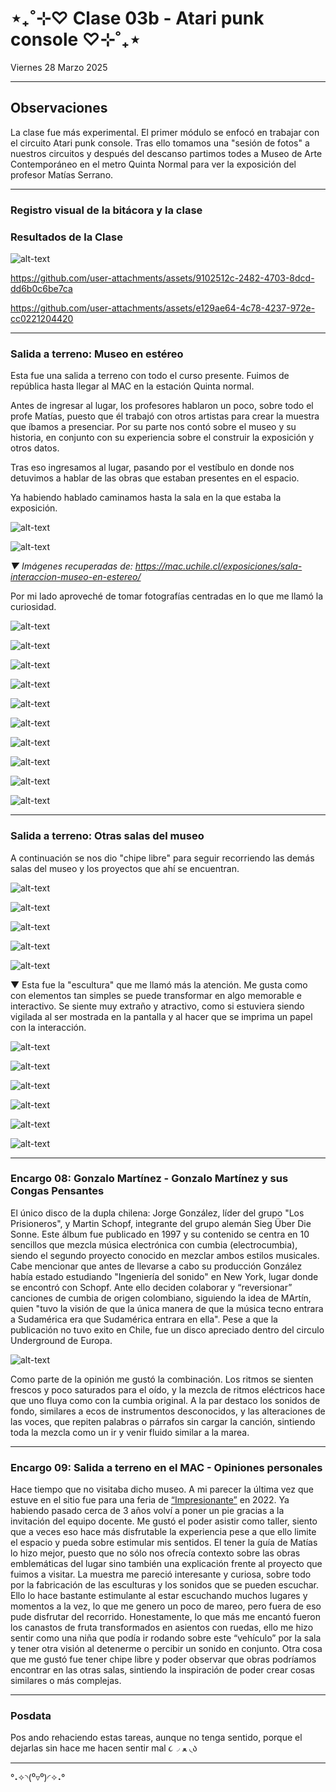 # ⋆₊˚⊹♡ Clase 03b - Atari punk console ♡⊹˚₊⋆

Viernes 28 Marzo 2025

***

## Observaciones

La clase fue más experimental. El primer módulo se enfocó en trabajar con el circuito Atari punk console. Tras ello tomamos una "sesión de fotos" a nuestros circuitos y después del descanso partimos todes a Museo de Arte Contemporáneo en el metro Quinta Normal para ver la exposición del profesor Matías Serrano.

***

### Registro visual de la bitácora y la clase

### Resultados de la Clase

![alt-text](./archivos/001.jpg)

<https://github.com/user-attachments/assets/9102512c-2482-4703-8dcd-dd6b0c6be7ca>

<https://github.com/user-attachments/assets/e129ae64-4c78-4237-972e-cc0221204420>

***

### Salida a terreno: Museo en estéreo

Esta fue una salida a terreno con todo el curso presente. Fuimos de república hasta llegar al MAC en la estación Quinta normal.

Antes de ingresar al lugar, los profesores hablaron un poco, sobre todo el profe Matías, puesto que él trabajó con otros artistas para crear la muestra que íbamos a presenciar. Por su parte nos contó sobre el museo y su historia, en conjunto con su experiencia sobre el construir la exposición y otros datos.

Tras eso ingresamos al lugar, pasando por el vestíbulo en donde nos detuvimos a hablar de las obras que estaban presentes en el espacio.

Ya habiendo hablado caminamos hasta la sala en la que estaba la exposición.

![alt-text](./archivos/024.jpg)

![alt-text](./archivos/025.jpg)

_▼ Imágenes recuperadas de: <https://mac.uchile.cl/exposiciones/sala-interaccion-museo-en-estereo/>_

Por mi lado aproveché de tomar fotografías centradas en lo que me llamó la curiosidad.

![alt-text](./archivos/002.jpeg)

![alt-text](./archivos/003.jpeg)

![alt-text](./archivos/004.jpeg)

![alt-text](./archivos/005.jpeg)

![alt-text](./archivos/006.jpeg)

![alt-text](./archivos/007.jpeg)

![alt-text](./archivos/008.jpeg)

![alt-text](./archivos/009.jpeg)

![alt-text](./archivos/010.jpeg)

![alt-text](./archivos/011.jpeg)


***

### Salida a terreno: Otras salas del museo

A continuación se nos dio "chipe libre" para seguir recorriendo las demás salas del museo y los proyectos que ahí se encuentran.

![alt-text](./archivos/012.jpeg)

![alt-text](./archivos/013.jpeg)

![alt-text](./archivos/014.jpeg)

![alt-text](./archivos/015.jpeg)

![alt-text](./archivos/016.jpeg)

▼ Esta fue la "escultura" que me llamó más la atención. Me gusta como con elementos tan simples se puede transformar en algo memorable e interactivo. Se siente muy extraño y atractivo, como si estuviera siendo vigilada al ser mostrada en la pantalla y al hacer que se imprima un papel con la interacción.

![alt-text](./archivos/017.jpeg)

![alt-text](./archivos/018.jpeg)

![alt-text](./archivos/019.jpeg)

![alt-text](./archivos/020.jpeg)

![alt-text](./archivos/021.jpeg)

![alt-text](./archivos/022.jpeg)

***

### Encargo 08: Gonzalo Martínez - Gonzalo Martínez y sus Congas Pensantes

El único disco de la dupla chilena: Jorge González, líder del grupo "Los Prisioneros", y Martin Schopf, integrante del grupo alemán Sieg Über Die Sonne. Este álbum fue publicado en 1997 y su contenido se centra en 10 sencillos que mezcla música electrónica con cumbia (electrocumbia), siendo el segundo proyecto conocido en mezclar ambos estilos musicales. Cabe mencionar que antes de llevarse a cabo su producción González había estado estudiando "Ingeniería del sonido" en New York, lugar donde se encontró con Schopf. Ante ello deciden colaborar y “reversionar” canciones de cumbia de origen colombiano, siguiendo la idea de MArtín, quien "tuvo la visión de que la única manera de que la música tecno entrara a Sudamérica era que Sudamérica entrara en ella". Pese a que la publicación no tuvo exito en Chile, fue un disco apreciado dentro del circulo Underground de Europa.

![alt-text](./archivos/023.jpg)

Como parte de la opinión me gustó la combinación. Los ritmos se sienten frescos y poco saturados para el oído, y la mezcla de ritmos eléctricos hace que uno fluya como con la cumbia original. A la par destaco los sonidos de fondo, similares a ecos de instrumentos desconocidos, y las alteraciones de las voces, que repiten palabras o párrafos sin cargar la canción, sintiendo toda la mezcla como un ir y venir fluido similar a la marea.

***

### Encargo 09: Salida a terreno en el MAC - Opiniones personales

Hace tiempo que no visitaba dicho museo. A mi parecer la última vez que estuve en el sitio fue para una feria de [“Impresionante”]( https://www.instagram.com/impresionante/) en 2022. Ya habiendo pasado cerca de 3 años volví a poner un pie gracias a la invitación del equipo docente. 
Me gustó el poder asistir como taller, siento que a veces eso hace más disfrutable la experiencia pese a que ello limite el espacio y pueda sobre estimular mis sentidos. El tener la guía de Matías lo hizo mejor, puesto que no sólo nos ofrecía contexto sobre las obras emblemáticas del lugar sino también una explicación frente al proyecto que fuimos a visitar.
La muestra me pareció interesante y curiosa, sobre todo por la fabricación de las esculturas y los sonidos que se pueden escuchar. Ello lo hace bastante estimulante al estar escuchando muchos lugares y momentos a la vez, lo que me genero un poco de mareo, pero fuera de eso pude disfrutar del recorrido. Honestamente, lo que más me encantó fueron los canastos de fruta transformados en asientos con ruedas, ello me hizo sentir como una niña que podía ir rodando sobre este “vehículo” por la sala y tener otra visión al detenerme o percibir un sonido en conjunto.
Otra cosa que me gustó fue tener chipe libre y poder observar que obras podríamos encontrar en las otras salas, sintiendo la inspiración de poder crear cosas similares o más complejas.


***

### Posdata

Pos ando rehaciendo estas tareas, aunque no tenga sentido, porque el dejarlas sin hace me hacen sentir mal ૮◞ ﻌ ◟ა

***

°˖✧◝(⁰▿⁰)◜✧˖°
